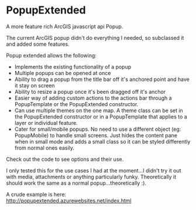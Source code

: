 # PopupExtended
A more feature rich ArcGIS javascript api Popup.

The current ArcGIS popup didn't do everything I needed, so subclassed it and added some features.

Popup extended allows the following:
- Implements the existing functionality of a popup
- Multiple popups can be opened at once
- Ability to drag a popup from the title bar off it's anchored point and have it stay on screen
- Ability to resize a popup once it's been dragged off it's anchor
- Easier way of adding custom actions to the actions bar through a PopupTemplate or the PopupExtended constructor.
- Can use multiple themes on the one map. A theme class can be set in the PopupExtended constructor or in a PopupTemplate that applies to a layer or individual feature.
- Cater for small/mobile popups. No need to use a different object (eg: PopupMobile) to handle small screens. Just hides the content pane when in small mode and adds a small class so it can be styled differently from normal ones easily.

Check out the code to see options and their use.

I only tested this for the use cases I had at the moment...I didn't try it out with media, attachments or anything particularly funky. Theoretically it should work the same as a normal popup...theoretically :).


A crude example is here:
http://popupextended.azurewebsites.net/index.html


